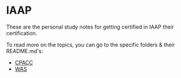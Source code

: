 # IAAP

These are the personal study notes for getting certified in IAAP their certification.

To read more on the topics, you can go to the specific folders & their README.md's:
- [CPACC](/cpacc/README.md)
- [WAS](/was/README.md)

